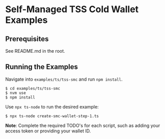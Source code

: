 # Self-Managed TSS Cold Wallet Examples

## Prerequisites

See README.md in the root.

## Running the Examples

Navigate into `examples/ts/tss-smc` and run `npm install`.

```
$ cd examples/ts/tss-smc
$ nvm use
$ npm install
```

Use `npx ts-node` to run the desired example:

```
$ npx ts-node create-smc-wallet-step-1.ts
```

**Note**: Complete the required TODO's for each script, such as adding your access token or providing your wallet ID.
